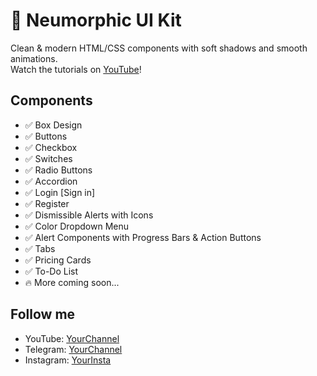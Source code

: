 # 🎨 Neumorphic UI Kit
Clean & modern HTML/CSS components with soft shadows and smooth animations.  
Watch the tutorials on [YouTube](https://youtube.com/@Acawon)!

## Components
- ✅ Box Design
- ✅ Buttons
- ✅ Checkbox
- ✅ Switches
- ✅ Radio Buttons
- ✅ Accordion
- ✅ Login [Sign in]
- ✅ Register
- ✅ Dismissible Alerts with Icons
- ✅ Color Dropdown Menu
- ✅ Alert Components with Progress Bars & Action Buttons
- ✅ Tabs
- ✅ Pricing Cards
- ✅ To-Do List
- 🔥 More coming soon...

## Follow me
- YouTube: [YourChannel](https://youtube.com/@Acawon)
- Telegram: [YourChannel](https://t.me/YourChannel)
- Instagram: [YourInsta](https://instagram.com/YourInsta)
